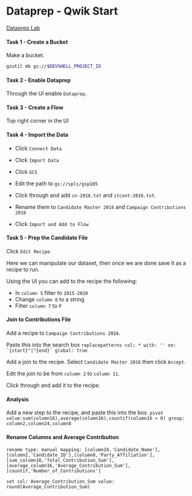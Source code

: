 # Dataprep - Qwik Start

[Dataprep Lab](https://google.qwiklabs.com/focuses/584?parent=catalog)

#### Task 1 - Create a Bucket

Make a bucket.
```sh
gsutil mb gs://$DEVSHELL_PROJECT_ID
```

#### Task 2 - Enable Dataprep

Through the UI enable `Dataprep`.

#### Task 3 - Create a Flow

Top right corner in the UI

#### Task 4 - Import the Data

+ Click `Connect Data`

+ Click `Import Data`

+ Click `GCS`

+ Edit the path to `gs://spls/gsp105`

+ Click through and add `cn-2016.txt` and `itcont-2016.txt`.

+ Rename them to `Candidate Master 2016` and `Campaign Contributions 2016`

+ Click `Import and Add to Flow`

#### Task 5 - Prep the Candidate File

Click `Edit Recipe`.

Here we can manipulate our dataset, then once we are done save it as a recipe to run.

Using the UI you can add to the recipe the following:
+ In `column 5` filter to `2015-2020`
+ Change `column 6` to a string
+ Filter `column 7` to `P`

#### Join to Contributions File

Add a recipe to `Campaign Contributions 2016`.

Paste this into the search box 
```replacepatterns col: * with: '' on: `{start}"|"{end}` global: true```

Add a join to the recipe. Select `Candidate Master 2016` then click `Accept`.

Edit the join to be from `column 2` to `column 11`.

Click through and add it to the recipe.

#### Analysis 

Add a new step to the recipe, and paste this into the box.
```pivot value:sum(column16),average(column16),countif(column16 > 0) group: column2,column24,column8```

#### Rename Columns and Average Contribution

```rename type: manual mapping: [column24,'Candidate_Name'], [column2,'Candidate_ID'],[column8,'Party_Affiliation'], [sum_column16,'Total_Contribution_Sum'], [average_column16,'Average_Contribution_Sum'], [countif,'Number_of_Contributions']```

```set col: Average_Contribution_Sum value: round(Average_Contribution_Sum)```
